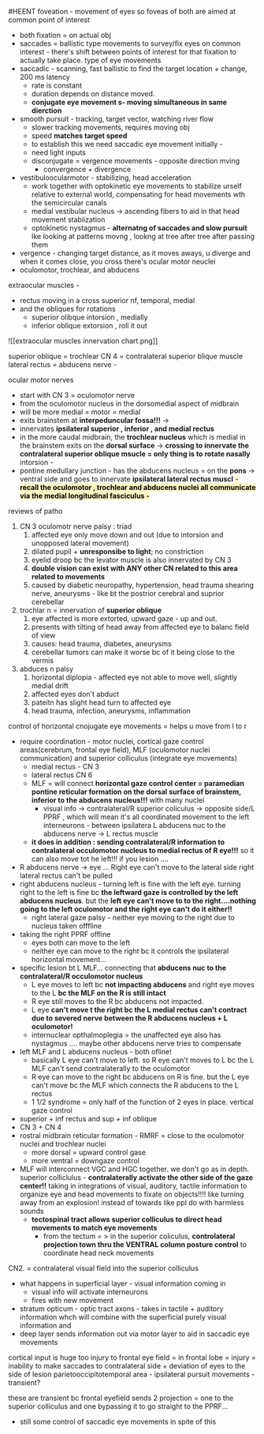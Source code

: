 #HEENT 
foveation - movement of eyes so foveas of both are aimed at common point of interest 
- both fixation = on actual obj
- saccades = ballistic type movements to survey/fix eyes on common interest - there's shift between points of interest for that fixation to actually take place. 
type of eye movements
- saccadic - scanning, fast ballistic to find the target location + change, 200 ms latency 
	- rate is constant 
	- duration depends on distance moved. 
	- **conjugate eye movement s- moving simultaneous in same dierction**
- smooth pursuit - tracking, target vector, watching river flow 
	- slower tracking movements, requires moving obj 
	- speed **matches target speed**
	- to establish this we need saccadic eye movement initially -
	- need light inputs
	- disconjugate = vergence movements - opposite direction mving 
		- convergence + divergence 
- vestibuloocularmotor - stabilizing, head acceleration
	- work together with optokinetic eye movements to stabilize urself relative to external world, compensating for head movements wth the semicircular canals
	- medial vestibular nucleus -> ascending fibers to aid in that head movement stabiization 
	- optokinetic nystagmus - **alternatng of saccades and slow pursuit** lke looking at patterns movng , lookng at tree after tree after passing them 
- vergence - changing target distance, as it moves aways, u diverge and when it comes close, you cross
there's ocular motor neuclei 
- oculomotor, trochlear, and abducens 

extraocular muscles - 
- rectus moving in a cross superior nf, temporal, medial 
- and the obliques for rotations 
	- superior olibque intorsion , medially 
	- inferior oblique extorsion , roll it out 

![[extraocular muscles innervation chart.png]]

superior oblique = trochlear CN 4 = contralateral superior blique muscle 
lateral rectus = abducens nerve - 

ocular motor nerves
- start with CN 3 = oculomotor nerve
- from the oculomotor nucleus in the dorsomedial aspect of midbrain 
- will be more medial = motor = medial 
- exits brainstem at **interpeduncular fossa!!!** -> 
- innervates **ipsilateral superior , inferior , and medial rectus**
- in the more caudal midbrain, the **trochlear nucleus** which is medial in the brainstem exits on the **dorsal surface** -> **crossing to innervate the contralateral superior oblique msucle = only thing is to rotate nasally** intorsion - 
- pontine medullary junction - has the abducens nucleus = on the **pons** -> ventral side and goes to innervate **ipsilateral lateral rectus muscl**
	<mark style="background: #FFF3A3A6;">- **recall the oculomotor , trochlear and abducens nuclei all communicate via the medial longitudinal fasciculus -</mark>** 

reviews of patho
1. CN 3 oculomotr nerve palsy : triad
	1. affected eye only move down and out (due to intorsion and unopposed lateral movement)
	2. dilated pupil + **unresponsibe to light**; no constriction 
	3. eyelid droop bc the levator muscle is also innervated by CN 3 
	4. **double vision can exist with ANY other CN related to this area related to movements** 
	5. caused by diabetic neuropathy, hypertension, head trauma shearing nerve, aneurysms - like bt the postrior cerebral and suprior cerebellar 
2. trochlar n = innervation of **superior oblique**
	1. eye affected is more extorted, upward gaze - up and out. 
	2. presents with tilting of head away from affected eye to balanc field of view 
	3. causes: head trauma, diabetes, aneurysms 
	4. cerebellar tumors can make it worse bc of it being close to the vermis 
3. abduces n palsy 
	1. horizontal diplopia - affected eye not able to move well, slightly medial drift
	2. affected eyes don't abduct 
	3. pateitn has slight head turn to affected eye 
	4. head trauma, infection, aneurysms, inflammation 

control of horizontal cnojugate eye movements = helps u move from l to r
- require coordination - motor nuclei, cortical gaze control areas(cerebrum, frontal eye field), MLF (oculomotor nuclei communication) and superior colliculus (integrate eye movements)
	- medial rectus - CN 3 
	- lateral rectus CN 6 
	- MLF = will connect **horizontal gaze control center = paramedian pontine reticular formation on the dorsal surface of brainstem, inferior to the abducens nucleus!!!** with many nuclei 
		- visual info -> contralateral/R superior coliculus -> opposite side/L PPRF , which will mean it's all coordinated movement to the left 
	interneurons - between ipsilatera L abducens nuc to the abducens nerve -> L rectus muscle 
	- **it does in addition : sending contralateral/R information to contralateral occulomotor nucleus to medial rectus of R eye!!!** so it can also move tot he left!!!
if you lesion .... 
- R abducens nerve -> eye ... Right eye can't move to the lateral side right lateral rectus can't be pulled 
- right abducens nucleus - turning left is fine with the left eye. turning right to the left is fine bc **the leftward gaze is controlled by the left abducens nucleus**. but the **left eye can't move to to the right....nothing going to the left oculomotor and the right eye can't do it either!!**
	- right lateral gaze palsy - neither eye moving to the right due to nucleus taken offfline 
- taking the right PPRF offline 
	- eyes both can move to the left
	- neither eye can move to the right bc it controls the ipsilateral horizontal movement... 
- specific lesion bt L MLF... connecting that **abducens nuc to the contralateral/R occulomotor nucleus**
	- L eye moves to left bc **not impacting abducens** and right eye moves to the L **bc the MLF on the R is still intact**
	- R eye still moves to the R bc abducens not impacted. 
	- L eye **can't move t the right bc the L medial rectus can't contract due to severed nerve between the R abducens nucleus + L oculomotor!**
	- internuclear opthalmoplegia = the unaffected eye also has nystagmus .... maybe other abducens nerve tries to compensate 
- left MLF and L abducens nucleus - both ofline!
	- basically L eye can't move to left. so R eye can't moves to L bc the L MLF can't send contralaterally to the oculomotor 
	- R eye can move to the right bc abducens on R is fine. but the L eye can't move bc the MLF which connects the R abducens to the L rectus 
	- 1 1/2 syndrome = only half of the function of 2 eyes in place. 
vertical gaze control 
- superior + inf rectus and sup + inf oblique
- CN 3 + CN 4 
- rostral midbrain reticular formation - RMRF = close to the oculomotor nuclei and trochlear nuclei 
	- more dorsal = upward control gase
	- more ventral = downgaze control 
- MLF will interconnect VGC and HGC together. 
we don't go as in depth. 
superior colliclulus - **contralaterally activate the other side of the gaze center!!**
	taking in integrations of visual, auditory, tactile information to organize eye and head movements to fixate on objects!!!!
	like turning away from an explosion! instead of towards like ppl do with harmless sounds 
	- **tectospinal tract allows superior colliculus to direct head movements to match eye movements**
		- from the tectum = > in the superior coliculus, **controlateral projection town thru the VENTRAL column posture control** to coordinate head neck movements


CN2. = contralateral visual field into the superior colliculus 
- what happens in superficial layer - visual information coming in 
	- visual info will activate interneurons 
	- fires with new movement 
- stratum opticum - optic tract axons - takes in tactile + auditory information whch will combine with the superficial purely visual information and
- deep layer sends information out via motor layer to aid in saccadic eye movements 

cortical input is huge too 
 injury to frontal eye field = in frontal lobe = injury = inability to make saccades to contralateral side + deviation of eyes to the side of lesion 
parietooccipitotemporal area - ipsilateral pursuit movements - transient? 

these are transient bc frontal eyefield sends 2 projection = one to the superior colliculus and one bypassing it to go straight to the PPRF...
- still some control of saccadic eye movements in spite of this 

